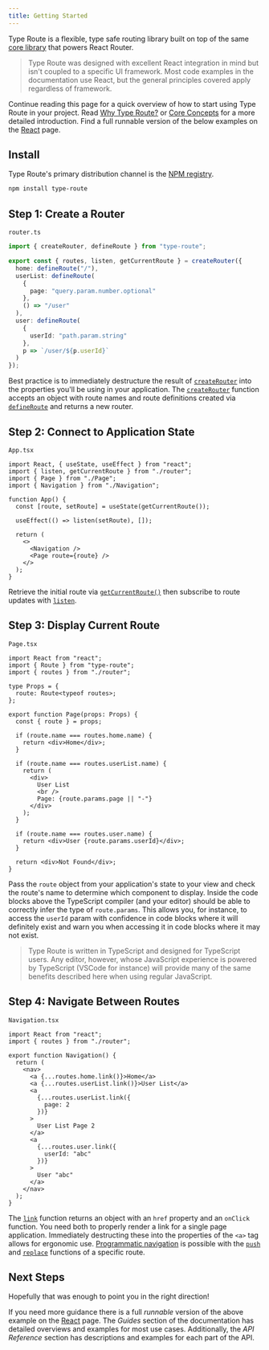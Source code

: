 ```yaml
---
title: Getting Started
---
```


Type Route is a flexible, type safe routing library built on top of the same [core library](https://github.com/ReactTraining/history) that powers React Router.

> Type Route was designed with excellent React integration in mind but isn't coupled to a specific UI framework. Most code examples in the documentation use React, but the general principles covered apply regardless of framework.

Continue reading this page for a quick overview of how to start using Type Route in your project. Read [Why Type Route?](./why-type-route.md) or [Core Concepts](./core-concepts.md) for a more detailed introduction. Find a full runnable version of the below examples on the [React](../guides/simple-react-example.md) page.

## Install

Type Route's primary distribution channel is the [NPM registry](https://www.npmjs.com/package/type-route).

```bash
npm install type-route
```

## Step 1: Create a Router

`router.ts`

```typescript
import { createRouter, defineRoute } from "type-route";

export const { routes, listen, getCurrentRoute } = createRouter({
  home: defineRoute("/"),
  userList: defineRoute(
    {
      page: "query.param.number.optional"
    },
    () => "/user"
  ),
  user: defineRoute(
    {
      userId: "path.param.string"
    },
    p => `/user/${p.userId}`
  )
});
```

Best practice is to immediately destructure the result of [`createRouter`](../api-reference/router/create-router.md) into the properties you'll be using in your application. The [`createRouter`](../api-reference/router/create-router.md) function accepts an object with route names and route definitions created via [`defineRoute`](../api-reference/route-definition-builder/define-route.md) and returns a new router.

## Step 2: Connect to Application State

`App.tsx`

```tsx
import React, { useState, useEffect } from "react";
import { listen, getCurrentRoute } from "./router";
import { Page } from "./Page";
import { Navigation } from "./Navigation";

function App() {
  const [route, setRoute] = useState(getCurrentRoute());

  useEffect(() => listen(setRoute), []);

  return (
    <>
      <Navigation />
      <Page route={route} />
    </>
  );
}
```

Retrieve the initial route via [`getCurrentRoute()`](../api-reference/router/get-current-route.md) then subscribe to route updates with [`listen`](../api-reference/router/listen.md).

## Step 3: Display Current Route

`Page.tsx`

```tsx
import React from "react";
import { Route } from "type-route";
import { routes } from "./router";

type Props = {
  route: Route<typeof routes>;
};

export function Page(props: Props) {
  const { route } = props;

  if (route.name === routes.home.name) {
    return <div>Home</div>;
  }

  if (route.name === routes.userList.name) {
    return (
      <div>
        User List
        <br />
        Page: {route.params.page || "-"}
      </div>
    );
  }

  if (route.name === routes.user.name) {
    return <div>User {route.params.userId}</div>;
  }

  return <div>Not Found</div>;
}
```

Pass the `route` object from your application's state to your view and check the route's name to determine which component to display. Inside the code blocks above the TypeScript compiler (and your editor) should be able to correctly infer the type of `route.params`. This allows you, for instance, to access the `userId` param with confidence in code blocks where it will definitely exist and warn you when accessing it in code blocks where it may not exist.

> Type Route is written in TypeScript and designed for TypeScript users. Any editor, however, whose JavaScript experience is powered by TypeScript (VSCode for instance) will provide many of the same benefits described here when using regular JavaScript.

## Step 4: Navigate Between Routes

`Navigation.tsx`

```tsx
import React from "react";
import { routes } from "./router";

export function Navigation() {
  return (
    <nav>
      <a {...routes.home.link()}>Home</a>
      <a {...routes.userList.link()}>User List</a>
      <a
        {...routes.userList.link({
          page: 2
        })}
      >
        User List Page 2
      </a>
      <a
        {...routes.user.link({
          userId: "abc"
        })}
      >
        User "abc"
      </a>
    </nav>
  );
}
```

The [`link`](../api-reference/route-definition/link.md) function returns an object with an `href` property and an `onClick` function. You need both to properly render a link for a single page application. Immediately destructing these into the properties of the `<a>` tag allows for ergonomic use. [Programmatic navigation](../guides/programmatic-navigation.md) is possible with the [`push`](../api-reference/route-definition/push.md) and [`replace`](../api-reference/route-definition/replace.md) functions of a specific route.

## Next Steps

Hopefully that was enough to point you in the right direction!

If you need more guidance there is a full _runnable_ version of the above example on the [React](../guides/simple-react-example.md) page. The _Guides_ section of the documentation has detailed overviews and examples for most use cases. Additionally, the _API Reference_ section has descriptions and examples for each part of the API.
